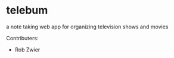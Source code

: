 # telebum
a note taking web app for organizing television shows and movies

Contributers:
- Rob Zwier
